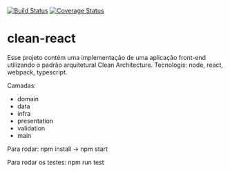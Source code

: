 [![Build Status](https://app.travis-ci.com/crejaneogomes/clean-react.svg?branch=main)](https://app.travis-ci.com/crejaneogomes/clean-react)
[![Coverage Status](https://coveralls.io/repos/github/crejaneogomes/clean-react/badge.svg)](https://coveralls.io/github/crejaneogomes/clean-react)
# clean-react

Esse projeto contém uma implementação de uma aplicação front-end utilizando o padrão arquitetural Clean Architecture.
Tecnologis: node, react, webpack, typescript.

Camadas:
- domain
- data
- infra
- presentation
- validation
- main

Para rodar: npm install -> npm start

Para rodar os testes: npm run test


